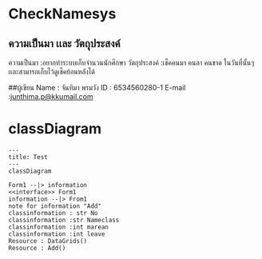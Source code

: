 # CheckNamesys
## ความเป็นมา เเละ วัตถุุประสงค์
ความเป็นมา :อยากทำระบบเก็บจำนวนนักศึกษา 
วัตถุประสงค์ :เช็คคนมา  คนลา คนขาด ในวันที่นั้นๆ เเละสามารถเก็บไว้ดูเช็คย้อนหลังได้

##ผู้เขียน
Name : จันทิมา พรมวัง
ID  : 6534560280-1
E-mail :junthima.p@kkumail.com




# classDiagram 
```mermaid
---
title: Test
---
classDiagram

Form1 --|> information
<<interface>> Form1
information --|> From1
note for information "Add"
classinformation : str No
classinformation :str Nameclass
classinformation :int marean
classinformation :int leave
Resource : DataGrids()
Resource : Add()
```
   
